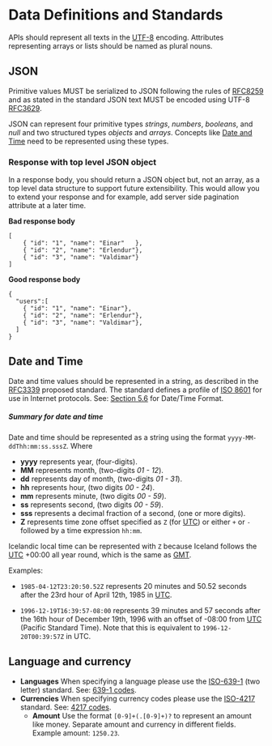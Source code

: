 # Data Definitions and Standards

APIs should represent all texts in the [UTF-8] encoding. Attributes
representing arrays or lists should be named as plural nouns.

## JSON

Primitive values MUST be serialized to JSON following the rules of [RFC8259] and
as stated in the standard JSON text MUST be encoded using UTF-8 [RFC3629].

JSON can represent four primitive types _strings_, _numbers_, _booleans_, and
_null_ and two structured types _objects_ and _arrays_. Concepts like
[Date and Time] need to be represented using these types.

### Response with top level JSON object

In a response body, you should return a JSON object but, not an array, as a top
level data structure to support future extensibility. This would allow you to
extend your response and for example, add server side pagination attribute at
a later time.

**Bad response body**

```
[
    { "id": "1", "name": "Einar"   },
    { "id": "2", "name": "Erlendur"},
    { "id": "3", "name": "Valdimar"}
]
```

**Good response body**

```
{
  "users":[
    { "id": "1", "name": "Einar"},
    { "id": "2", "name": "Erlendur"},
    { "id": "3", "name": "Valdimar"},
  ]
}
```

## Date and Time

Date and time values should be represented in a string, as described in the
[RFC3339] proposed standard. The standard defines a profile of [ISO 8601]
for use in Internet protocols. See: [Section 5.6] for Date/Time Format.

##### Summary for date and time

Date and time should be represented as a string using
the format `yyyy-MM-ddThh:mm:ss.sssZ`. Where

- **yyyy** represents year, (four-digits).
- **MM** represents month, (two-digits _01 - 12_).
- **dd** represents day of month, (two-digits _01 - 31_).
- **hh** represents hour, (two digits _00 - 24_).
- **mm** represents minute, (two digits _00 - 59_).
- **ss** represents second, (two digits _00 - 59_).
- **sss** represents a decimal fraction of a second, (one or more digits).
- **Z** represents time zone offset specified as `Z` (for [UTC]) or either
  `+` or `-` followed by a time expression `hh:mm`.

Icelandic local time can be represented with `Z` because Iceland follows
the [UTC] +00:00 all year round, which is the same as [GMT].

Examples:

- `1985-04-12T23:20:50.52Z` represents 20 minutes and 50.52 seconds after
  the 23rd hour of April 12th, 1985 in [UTC].

- `1996-12-19T16:39:57-08:00` represents 39 minutes and 57 seconds after the
  16th hour of December 19th, 1996 with an offset of -08:00 from [UTC] (Pacific
  Standard Time). Note that this is equivalent to `1996-12-20T00:39:57Z`
  in UTC.

## Language and currency

- **Languages** When specifying a language please use the [ISO-639-1]
  (two letter) standard. See: [639-1 codes].
- **Currencies** When specifying currency codes please use the [ISO-4217]
  standard. See: [4217 codes].
  - **Amount** Use the format `[0-9]+(.[0-9]+)?` to represent an amount like
    money. Separate amount and currency in different fields. Example amount:
    `1250.23`.

[date and time]: #date-and-time
[rfc8259]: https://tools.ietf.org/html/rfc8259
[rfc3629]: https://tools.ietf.org/html/rfc3629
[utf-8]: https://en.wikipedia.org/wiki/UTF-8
[rfc3339]: https://tools.ietf.org/html/rfc3339
[section 5.6]: https://tools.ietf.org/html/rfc3339#section-5.6
[iso 8601]: https://en.wikipedia.org/wiki/ISO_8601
[utc]: https://en.wikipedia.org/wiki/Coordinated_Universal_Time
[gmt]: https://en.wikipedia.org/wiki/Greenwich_Mean_Time
[3166-1]: https://www.iso.org/iso-3166-country-codes.html
[iso-639-1]: https://www.iso.org/standard/22109.html
[639-1 codes]: https://en.wikipedia.org/wiki/List_of_ISO_639-1_codes
[iso-4217]: https://www.iso.org/iso-4217-currency-codes.html
[4217 codes]: https://en.wikipedia.org/wiki/ISO_4217#Active_codes
